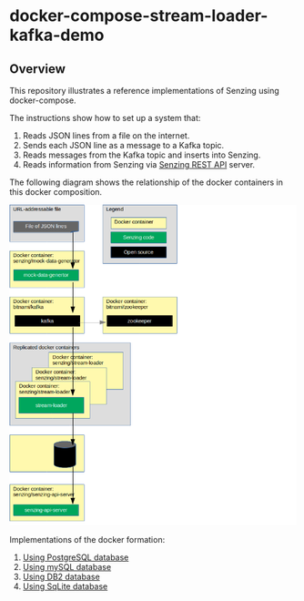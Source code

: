 # docker-compose-stream-loader-kafka-demo

## Overview

This repository illustrates a reference implementations of Senzing using docker-compose.

The instructions show how to set up a system that:

1. Reads JSON lines from a file on the internet.
1. Sends each JSON line as a message to a Kafka topic.
1. Reads messages from the Kafka topic and inserts into Senzing.
1. Reads information from Senzing via [Senzing REST API](https://github.com/Senzing/senzing-rest-api) server.

The following diagram shows the relationship of the docker containers in this docker composition.

![Image of architecture](docs/img-architecture/architecture.png)

Implementations of the docker formation:

1. [Using PostgreSQL database](docs/docker-compose-stream-loader-kafka-postgresql/README.md)
1. [Using mySQL database](docs/docker-compose-stream-loader-kafka-mysql/README.md)
1. [Using DB2 database](docs/docker-compose-stream-loader-kafka-db2/README.md)
1. [Using SqLite database](docs/docker-compose-stream-loader-kafka-sqlite/README.md)
